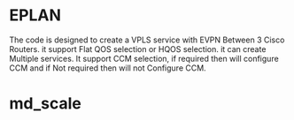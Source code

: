 # EPLAN
The code is designed to create a VPLS service with EVPN Between 3 Cisco Routers.
it support Flat QOS selection or HQOS selection.
it can create Multiple services.
It support CCM selection, if required then will configure CCM and if Not required then will not Configure CCM.
# md_scale
